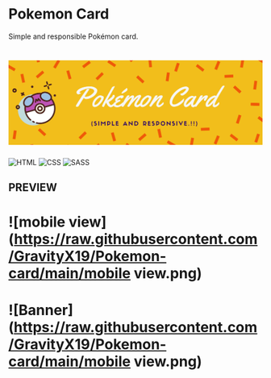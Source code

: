 # Pokemon Card

Simple and responsible Pokémon card.

# ![Banner](https://raw.githubusercontent.com/GravityX19/Pokemon-card/main/banner.png)

![HTML](<https://img.shields.io/badge/HTML5-E34F26.svg?style=for-the-badge&logo=HTML5&logoColor=white>)
![CSS](<https://img.shields.io/badge/CSS3-1572B6.svg?style=for-the-badge&logo=CSS3&logoColor=white>)
![SASS](<https://img.shields.io/badge/Sass-CC6699.svg?style=for-the-badge&logo=Sass&logoColor=white>)

## PREVIEW

# ![mobile view](https://raw.githubusercontent.com/GravityX19/Pokemon-card/main/mobile view.png)
# ![Banner](https://raw.githubusercontent.com/GravityX19/Pokemon-card/main/mobile view.png)
